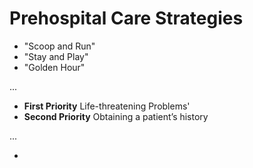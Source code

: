 # Prehospital Care Strategies

- "Scoop and Run"
- "Stay and Play"
- "Golden Hour"

...

- __First Priority__ Life-threatening Problems'
- __Second Priority__ Obtaining a patient’s history

...

- 